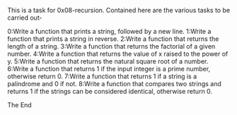 This is a task for 0x08-recursion.
Contained here are the various tasks to be carried out-

0:Write a function that prints a string, followed by a new line.
1:Write a function that prints a string in reverse.
2:Write a function that returns the length of a string.
3:Write a function that returns the factorial of a given number.
4:Write a function that returns the value of x raised to the power of y.
5:Write a function that returns the natural square root of a number.
6:Write a function that returns 1 if the input integer is a prime number, otherwise return 0.
7:Write a function that returns 1 if a string is a palindrome and 0 if not.
8:Write a function that compares two strings and returns 1 if the strings can be considered identical, otherwise return 0.

The End
